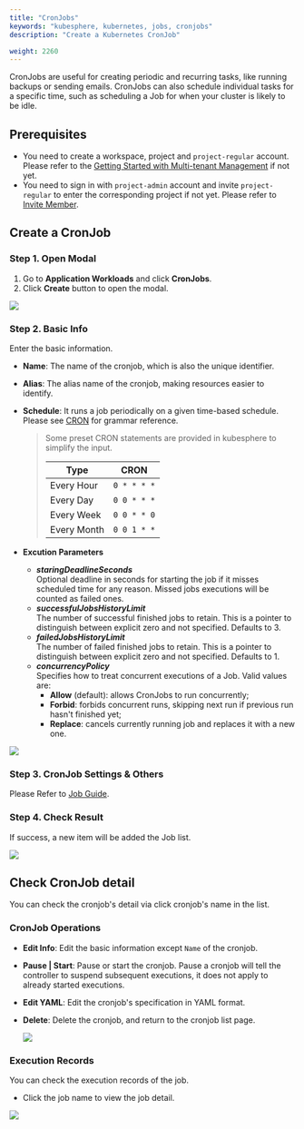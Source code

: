 ```yaml
---
title: "CronJobs"
keywords: "kubesphere, kubernetes, jobs, cronjobs"
description: "Create a Kubernetes CronJob"

weight: 2260
---
```


CronJobs are useful for creating periodic and recurring tasks, like running backups or sending emails. CronJobs can also schedule individual tasks for a specific time, such as scheduling a Job for when your cluster is likely to be idle.

## Prerequisites

- You need to create a workspace, project and `project-regular` account. Please refer to the [Getting Started with Multi-tenant Management](../../../quick-start/create-workspace-and-project) if not yet.
- You need to sign in with `project-admin` account and invite `project-regular` to enter the corresponding project if not yet. Please refer to [Invite Member](../../../quick-start/create-workspace-and-project#task-3-create-a-project).

## Create a CronJob

### Step 1. Open Modal

1. Go to **Application Workloads** and click **CronJobs**.
2. Click **Create** button to open the modal.

![](/images/docs/cronjob-list.jpg)

### Step 2. Basic Info

Enter the basic information.

- **Name**: The name of the cronjob, which is also the unique identifier.
- **Alias**: The alias name of the cronjob, making resources easier to identify.
- **Schedule**: It runs a job periodically on a given time-based schedule. Please see [CRON](https://en.wikipedia.org/wiki/Cron) for grammar reference.

  > Some preset CRON statements are provided in kubesphere to simplify the input.
  >
  > | Type        | CRON        |
  > | ----------- | ----------- |
  > | Every Hour  | `0 * * * *` |
  > | Every Day   | `0 0 * * *` |
  > | Every Week  | `0 0 * * 0` |
  > | Every Month | `0 0 1 * *` |

- **Excution Parameters**
  - **_staringDeadlineSeconds_**  
    Optional deadline in seconds for starting the job if it misses scheduled time for any reason. Missed jobs executions will be counted as failed ones.
  - **_successfulJobsHistoryLimit_**  
    The number of successful finished jobs to retain. This is a pointer to distinguish between explicit zero and not specified. Defaults to 3.
  - **_failedJobsHistoryLimit_**  
    The number of failed finished jobs to retain. This is a pointer to distinguish between explicit zero and not specified. Defaults to 1.
  - **_concurrencyPolicy_**  
    Specifies how to treat concurrent executions of a Job. Valid values are:
      - **Allow** (default): allows CronJobs to run concurrently;
      - **Forbid**: forbids concurrent runs, skipping next run if previous run hasn't finished yet;
      - **Replace**: cancels currently running job and replaces it with a new one.

![](/images/docs/cronjob-create-basic-info.png)

### Step 3. CronJob Settings & Others

Please Refer to [Job Guide](../jobs#step-3-job-settings).

### Step 4. Check Result

If success, a new item will be added the Job list.

![](/images/docs/cronjob-list-new.png)

## Check CronJob detail

You can check the cronjob's detail via click cronjob's name in the list.

### CronJob Operations

- **Edit Info**: Edit the basic information except `Name` of the cronjob.
- **Pause | Start**: Pause or start the cronjob. Pause a cronjob will tell the controller to suspend subsequent executions, it does not apply to already started executions.
- **Edit YAML**: Edit the cronjob's specification in YAML format.
- **Delete**: Delete the cronjob, and return to the cronjob list page.

  ![](/images/docs/cronjob-actions.png)

### Execution Records

You can check the execution records of the job.

- Click the job name to view the job detail.

![](/images/docs/cronjob-detail-records.png)
